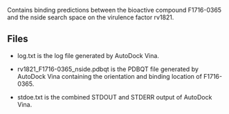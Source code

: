 Contains binding predictions between the bioactive compound F1716-0365 and the nside search space on the virulence factor rv1821.

## Files

- log.txt is the log file generated by AutoDock Vina.

- rv1821_F1716-0365_nside.pdbqt is the PDBQT file generated by AutoDock Vina containing the orientation and binding location of F1716-0365.

- stdoe.txt is the combined STDOUT and STDERR output of AutoDock Vina.

